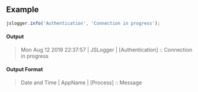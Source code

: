 ## Example

```js
jslogger.info('Authentication', 'Connection in progress');
```

#### Output

> Mon Aug 12 2019 22:37:57 | JSLogger | [Authentication] :: Connection in progress


#### Output Format

> Date and Time | AppName | [Process] :: Message

